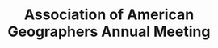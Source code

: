 ---
dateStart: 2007-04-17
dateEnd: 2007-04-21
title: "Association of American Geographers Annual Meeting"
venue: "Association of American Geographers Annual Meeting"
organizer: "Dawn Wright, André Skupin"
credit: "Places & Spaces"
city: San Francisco
state: CA
country: USA
pdfLink: 20070417-association-national-geographer.pdf
venueImages:
 - sm: image01.sm.jpg
   lg: image01.lg.jpg
 - sm: image02.sm.jpg
   lg: image02.lg.jpg
 - sm: image03.sm.jpg
   lg: image03.lg.jpg
 - sm: image04.sm.jpg
   lg: image04.lg.jpg
 - sm: image05.sm.jpg
   lg: image05.lg.jpg
---